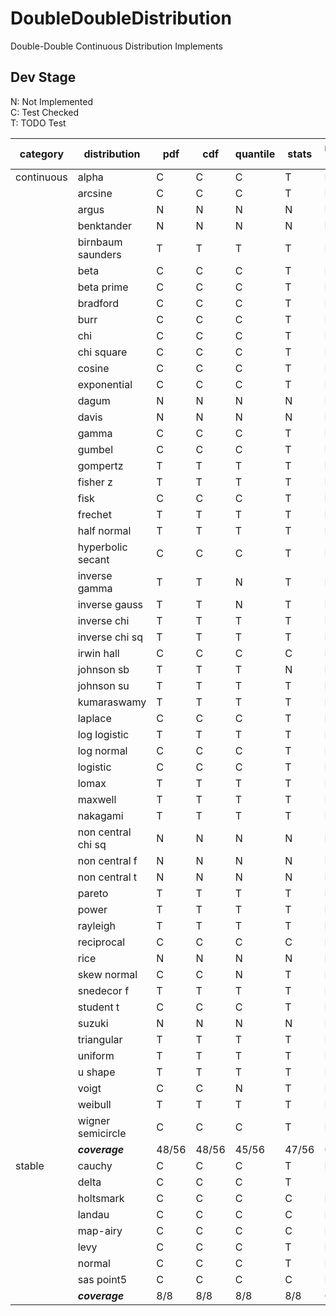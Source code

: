 # DoubleDoubleDistribution
 Double-Double Continuous Distribution Implements

## Dev Stage
N: Not Implemented  
C: Test Checked  
T: TODO Test  

| category   | distribution       | pdf   | cdf   | quantile | stats | random gen | define | difficulty |
| ---------- | ------------------ | ----- | ----- | -------- | ----- | ---------- | ------ | ---------- |
| continuous | alpha              | C     | C     | C        | T     | N          | N      |            |
|            | arcsine            | C     | C     | C        | T     | N          | N      |            |
|            | argus              | N     | N     | N        | N     | N          | N      | A          |
|            | benktander         | N     | N     | N        | N     | N          | N      | C          |
|            | birnbaum saunders  | T     | T     | T        | T     | N          | N      |            |
|            | beta               | C     | C     | C        | T     | N          | N      |            |
|            | beta prime         | C     | C     | C        | T     | N          | N      |            |
|            | bradford           | C     | C     | C        | T     | N          | N      |            |
|            | burr               | C     | C     | C        | T     | N          | N      |            |
|            | chi                | C     | C     | C        | T     | N          | N      |            |
|            | chi square         | C     | C     | C        | T     | N          | N      |            |
|            | cosine             | C     | C     | C        | T     | N          | N      |            |
|            | exponential        | C     | C     | C        | T     | N          | N      |            |
|            | dagum              | N     | N     | N        | N     | N          | N      | B          |
|            | davis              | N     | N     | N        | N     | N          | N      | B          |
|            | gamma              | C     | C     | C        | T     | N          | N      |            |
|            | gumbel             | C     | C     | C        | T     | N          | N      |            |
|            | gompertz           | T     | T     | T        | T     | N          | N      |            |
|            | fisher z           | T     | T     | T        | T     | N          | N      |            |
|            | fisk               | C     | C     | C        | T     | N          | N      |            |
|            | frechet            | T     | T     | T        | T     | N          | N      |            |
|            | half normal        | T     | T     | T        | T     | N          | N      |            |
|            | hyperbolic secant  | C     | C     | C        | T     | N          | N      |            |
|            | inverse gamma      | T     | T     | N        | T     | N          | N      |            |
|            | inverse gauss      | T     | T     | N        | T     | N          | N      |            |
|            | inverse chi        | T     | T     | T        | T     | N          | N      |            |
|            | inverse chi sq     | T     | T     | T        | T     | N          | N      |            |
|            | irwin hall         | C     | C     | C        | C     | N          | N      |            |
|            | johnson sb         | T     | T     | T        | N     | N          | N      |            |
|            | johnson su         | T     | T     | T        | T     | N          | N      |            |
|            | kumaraswamy        | T     | T     | T        | T     | N          | N      |            |
|            | laplace            | C     | C     | C        | T     | N          | N      |            |
|            | log logistic       | T     | T     | T        | T     | N          | N      |            |
|            | log normal         | C     | C     | C        | T     | N          | N      |            |
|            | logistic           | C     | C     | C        | T     | N          | N      |            |
|            | lomax              | T     | T     | T        | T     | N          | N      |            |
|            | maxwell            | T     | T     | T        | T     | N          | N      |            |
|            | nakagami           | T     | T     | T        | T     | N          | N      |            |
|            | non central chi sq | N     | N     | N        | N     | N          | N      | AAA        |
|            | non central f      | N     | N     | N        | N     | N          | N      | AAA        |
|            | non central t      | N     | N     | N        | N     | N          | N      | AAA        |
|            | pareto             | T     | T     | T        | T     | N          | N      |            |
|            | power              | T     | T     | T        | T     | N          | N      |            |
|            | rayleigh           | T     | T     | T        | T     | N          | N      |            |
|            | reciprocal         | C     | C     | C        | C     | N          | N      |            |
|            | rice               | N     | N     | N        | N     | N          | N      | AAA        |
|            | skew normal        | C     | C     | N        | T     | N          | N      |            |
|            | snedecor f         | T     | T     | T        | T     | N          | N      |            |
|            | student t          | C     | C     | C        | T     | N          | N      |            |
|            | suzuki             | N     | N     | N        | N     | N          | N      | B          |
|            | triangular         | T     | T     | T        | T     | N          | N      |            |
|            | uniform            | T     | T     | T        | T     | N          | N      |            |
|            | u shape            | T     | T     | T        | T     | N          | N      |            |
|            | voigt              | C     | C     | N        | T     | N          | N      |            |
|            | weibull            | T     | T     | T        | T     | N          | N      |            |
|            | wigner semicircle  | C     | C     | C        | T     | N          | N      |            |
|            | ***coverage***     | 48/56 | 48/56 | 45/56    | 47/56 | 0/56       | 0/56   |            |
| stable     | cauchy             | C     | C     | C        | T     | N          | N      |            |
|            | delta              | C     | C     | C        | T     | -          | N      |            |
|            | holtsmark          | C     | C     | C        | C     | N          | N      |            |
|            | landau             | C     | C     | C        | C     | N          | N      |            |
|            | map-airy           | C     | C     | C        | C     | N          | N      |            |
|            | levy               | C     | C     | C        | T     | N          | N      |            |
|            | normal             | C     | C     | C        | T     | N          | N      |            |
|            | sas point5         | C	  | C     | C        | C     | N          | N      |            |
|            | ***coverage***     | 8/8   | 8/8   | 8/8      | 8/8   | 0/8        | 0/8    |            |